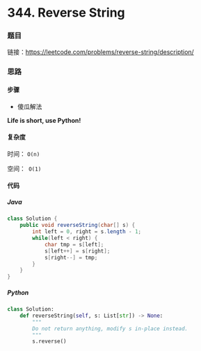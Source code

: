 

# 344. Reverse String

### 题目

链接：https://leetcode.com/problems/reverse-string/description/



### 思路

#### 步骤

- 傻瓜解法

**Life is short, use Python!**



#### 复杂度

时间： `O(n)`

空间：` O(1)`

#### 代码

##### Java

```java
class Solution {
    public void reverseString(char[] s) {
        int left = 0, right = s.length - 1;
        while(left < right) {
            char tmp = s[left];
            s[left++] = s[right];
            s[right--] = tmp;
        }
    }
}
```



##### Python

```python
class Solution:
    def reverseString(self, s: List[str]) -> None:
        """
        Do not return anything, modify s in-place instead.
        """
        s.reverse()
```